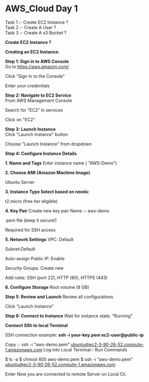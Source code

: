 # AWS_Cloud Day 1
Task 1 :- Create EC2 Instance ? </br>
Task 2 :- Create A User ? </br>
Task 3 :- Create A s3 Bucket ?

**Create EC2 Instance ?**

**Creating an EC2 Instance:** </br>

**Step 1: Sign in to AWS Console** </br>
Go to https://aws.amazon.com/

Click "Sign In to the Console"

Enter your credentials

**Step 2: Navigate to EC2 Service**</br>
From AWS Management Console

Search for "EC2" in services

Click on "EC2"

**Step 3: Launch Instance**</br>
Click "Launch Instance" button

Choose "Launch Instance" from dropdown

**Step 4: Configure Instance Details**

**1. Name and Tags**
Enter instance name ( "AWS-Demo")

**2. Choose AMI (Amazon Machine Image)**

Ubuntu Server

**3. Instance Type
Select based on needs:**

t2.micro (free tier eligible)

**4. Key Pair**
Create new key pair
Name :- aws-demo

.pem file (keep it secure!)

Required for SSH access

**5. Network Settings**
VPC: Default

Subnet:Default

Auto-assign Public IP: Enable

Security Groups: Create new

Add rules: SSH (port 22), HTTP (80), HTTPS (443)

**6. Configure Storage**
Root volume (8 GB)

**Step 5: Review and Launch**
Review all configurations

Click "Launch Instance"

**Step 6: Connect to Instance**
Wait for instance state: "Running"

**Connect SSh to local Terminal**

SSH connection example:
**ssh -i your-key.pem ec2-user@public-ip**


 Copy :- ssh -i "aws-demo.pem" ubuntu@ec2-3-90-26-52.compute-1.amazonaws.com
Log into Local Terminal:- Run Commands

$ ls -a
$ chmod 400 aws-demo.pem
$ ssh -i "aws-demo.pem" ubuntu@ec2-3-90-26-52.compute-1.amazonaws.com

Enter
Now you are connected to remote Server on Local Cli.
